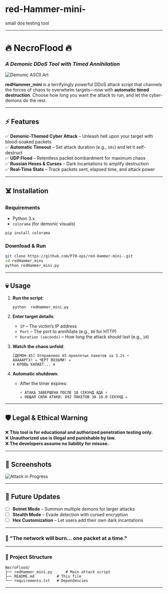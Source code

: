 # red-Hammer-mini-
small dos testing tool

---

# **🔥 NecroFlood 🔥**  
### *A Demonic DDoS Tool with Timed Annihilation*  

![Demonic ASCII Art](https://via.placeholder.com/800x200/000000/FF0000?text=NECROFLOOD+DEMONIC+DDoS)  

**redHammer_mini** is a terrifyingly powerful DDoS attack script that channels the forces of chaos to overwhelm targets—now with **automatic timed destruction**. Choose how long you want the attack to run, and let the cyber-demons do the rest.  

---

## **⚡ Features**  
✅ **Demonic-Themed Cyber Attack** – Unleash hell upon your target with blood-soaked packets  
✅ **Automatic Timeout** – Set attack duration (e.g., `10s`) and let it self-destruct  
✅ **UDP Flood** – Relentless packet bombardment for maximum chaos  
✅ **Russian Hexes & Curses** – Dark incantations to amplify destruction  
✅ **Real-Time Stats** – Track packets sent, elapsed time, and attack power  

---

## **☠️ Installation**  
### **Requirements**  
- Python 3.x  
- `colorama` (for demonic visuals)  

```bash
pip install colorama
```

### **Download & Run**  
```bash
git clone https://github.com/P70-ops/red-Hammer-mini-.git
cd redHammer_mini
python redHammer_mini.py
```

---

## **💀 Usage**  
1. **Run the script**:  
   ```bash
   python  redHammer_mini.py
   ```
2. **Enter target details**:  
   - `IP` – The victim’s IP address  
   - `Port` – The port to annihilate (e.g., `80` for HTTP)  
   - `Duration (seconds)` – How long the attack should last (e.g., `10`)  

3. **Watch the chaos unfold**:  
   ```
   [ДЕМОН-45] Отправлено 45 проклятых пакетов за 3.2s ⚡
   АААААРГХ! ☠ ЧЕРТ ВОЗЬМИ! ☠
   ✟ КРОВЬ КАПАЕТ... ✟
   ```

4. **Automatic shutdown**:  
   - After the timer expires:  
     ```
     ⚡ АТАКА ЗАВЕРШЕНА ПОСЛЕ 10 СЕКУНД АДА ⚡
     ☠ ОБЩАЯ СИЛА АТАКИ: 892 ПАКЕТОВ ЗА 10.0 СЕКУНД ☠
     ```

---

## **🛡️ Legal & Ethical Warning**  
❌ **This tool is for educational and authorized penetration testing only.**  
❌ **Unauthorized use is illegal and punishable by law.**  
❌ **The developers assume no liability for misuse.**  

---


## **📌 Screenshots**  
![Attack in Progress](https://via.placeholder.com/600x300/000000/FF0000?text=DEMONIC+DDoS+IN+ACTION)  

---

## **🔮 Future Updates**  
- [ ] **Botnet Mode** – Summon multiple demons for larger attacks  
- [ ] **Stealth Mode** – Evade detection with cursed encryption  
- [ ] **Hex Customization** – Let users add their own dark incantations  

---

### **💬 "The network will burn... one packet at a time."**  

---

### **📁 Project Structure**  
```
NecroFlood/  
├── redHammer_mini.py      # Main attack script
├── README.md          # This file
└── requirements.txt   # Dependencies
```

---
